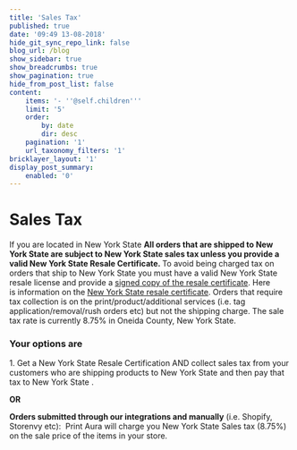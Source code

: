 ```yaml
---
title: 'Sales Tax'
published: true
date: '09:49 13-08-2018'
hide_git_sync_repo_link: false
blog_url: /blog
show_sidebar: true
show_breadcrumbs: true
show_pagination: true
hide_from_post_list: false
content:
    items: '- ''@self.children'''
    limit: '5'
    order:
        by: date
        dir: desc
    pagination: '1'
    url_taxonomy_filters: '1'
bricklayer_layout: '1'
display_post_summary:
    enabled: '0'
---
```


<h1>Sales Tax</h1>
If you are located in New York State <strong>All orders that are shipped to New York State are subject to New York State sales tax unless you provide a valid New York State Resale Certificate. </strong>To avoid being charged tax on orders that ship to New York State you must have a valid New York State resale license and provide a <a href="https://www.tax.ny.gov/pdf/current_forms/st/st120_fill_in.pdf">signed copy of the resale certificate</a>. Here is information on the <a href="https://www.tax.ny.gov/bus/st/subject.htm">New York State resale certificate</a>. Orders that require tax collection is on the print/product/additional services (i.e. tag application/removal/rush orders etc) but not the shipping charge. The sale tax rate is currently 8.75% in Oneida County, New York State.
<h3>Your options are</h3>
1. Get a New York State Resale Certification AND collect sales tax from your customers who are shipping products to New York State and then pay that tax to New York State .

<strong>OR</strong>

<strong>Orders submitted through our integrations and manually</strong> (i.e. Shopify, Storenvy etc):  Print Aura will charge you New York State Sales tax (8.75%) on the sale price of the items in your store.

&nbsp;